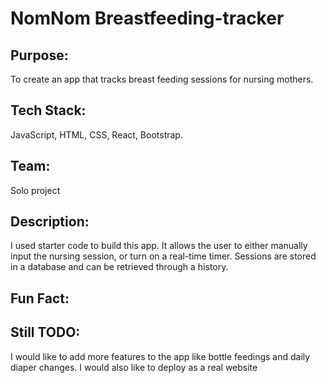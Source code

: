 # NomNom Breastfeeding-tracker

## Purpose:
To create an app that tracks breast feeding sessions for nursing mothers.
## Tech Stack:
JavaScript, HTML, CSS, React, Bootstrap.
## Team:
Solo project
## Description:
I used starter code to build this app. It allows the user to either manually input the nursing session, or turn on a real-time timer. Sessions are stored in a database and can be retrieved through a history. 
## Fun Fact:

## Still TODO:
I would like to add more features to the app like bottle feedings and daily diaper changes. I would also like to deploy as a real website
